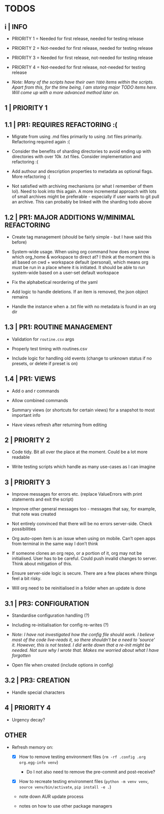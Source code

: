 TODOS
=====

i | INFO
--------

* PRIORITY 1 = Needed for first release, needed for testing release
* PRIORITY 2 = Not-needed for first release, needed for testing release
* PRIORITY 3 = Needed for first release, not-needed for testing release
* PRIORITY 4 = Not-needed for first release, not-needed for testing release

* *Note: Many of the scripts have their own `TODO` items within the scripts. Apart from this, for the time being, I am storing major TODO items here. Will come up with a more advanced method later on.*

1 | PRIORITY 1
--------------

1.1 | PR1: REQUIRES REFACTORING :(
----------------------------------

* Migrate from using .md files primarily to using .txt files primarily. Refactoring required again :(

* Consider the benefits of sharding directories to avoid ending up with directories with over 10k .txt files. Consider implementation and refactoring :(

* Add authour and description properties to metadata as optional flags. More refactoring :(

* Not satisfied with archiving mechanisms (or what I remember of them lol). Need to look into this again. A more incremental approach with lots of small archives might be preferable - especially if user wants to git pull an archive. This can probably be linked with the sharding todo above

1.2 | PR1: MAJOR ADDITIONS W/MINIMAL REFACTORING
------------------------------------------------

* Create tag management (should be fairly simple - but I have said this before)

* System-wide usage. When using org command how does org know which org_home & workspace to direct at? I think at the moment this is all based on cwd + workspace default (personal), which means org must be run in a place where it is initiated. It should be able to run system-wide based on a user-set default workspace

* Fix the alphabetical reordering of the yaml

* Add logic to handle deletions. If an item is removed, the json object remains

* Handle the instance when a .txt file with no metadata is found in an org dir

1.3 | PR1: ROUTINE MANAGEMENT
-----------------------------

* Validation for `routine.csv` args

* Properly test timing with routines.csv

* Include logic for handling old events (change to unknown status if no presets, or delete if preset is on)

1.4 | PR1: VIEWS
----------------

* Add o and r commands

* Allow combined commands

* Summary views (or shortcuts for certain views) for a snapshot to most important info

* Have views refresh after returning from editing

2 | PRIORITY 2
--------------

* Code tidy. Bit all over the place at the moment. Could be a lot more readable

* Write testing scripts which handle as many use-cases as I can imagine

3 | PRIORITY 3
--------------

* Improve messages for errors etc. (replace ValueErrors with print statements and exit the script)

* Improve other general messages too - messages that say, for example, that note was created

* Not entirely convinced that there will be no errors server-side. Check possibilities

* Org auto-open item is an issue when using on mobile. Can’t open apps from terminal in the same way I don’t think

* If someone clones an org repo, or a portion of it, org may not be initialised. User has to be careful. Could push invalid changes to server. Think about mitigation of this.

* Ensure server-side logic is secure. There are a few places where things feel a bit risky.

* Will org need to be reinitialised in a folder when an update is done

3.1 | PR3: CONFIGURATION
------------------------

* Standardise configuration handling (?)

* Including re-initialisation for config re-writes (?)

* *Note: I have not investigated how the config file should work. I believe most of the code live-reads it, so there shouldn't be a need to 'source' it. However, this is not tested. I did write down that a re-init might be needed. Not sure why I wrote that. Makes me worried about what I have forgotten*

* Open file when created (include options in config)

3.2 | PR3: CREATION
-------------------

* Handle special characters

4 | PRIORITY 4
--------------

* Urgency decay?

OTHER
-----

* Refresh memory on:
  * [X] How to remove testing environment files (`rm -rf .config .org org.egg-info venv`)
    * Do I not also need to remove the pre-commit and post-receive?

  * [X] How to recreate testing environment files (`python -m venv venv`, `source venv/bin/activate`, `pip install -e .`)

  * note down AUR update process

  * notes on how to use other package managers
